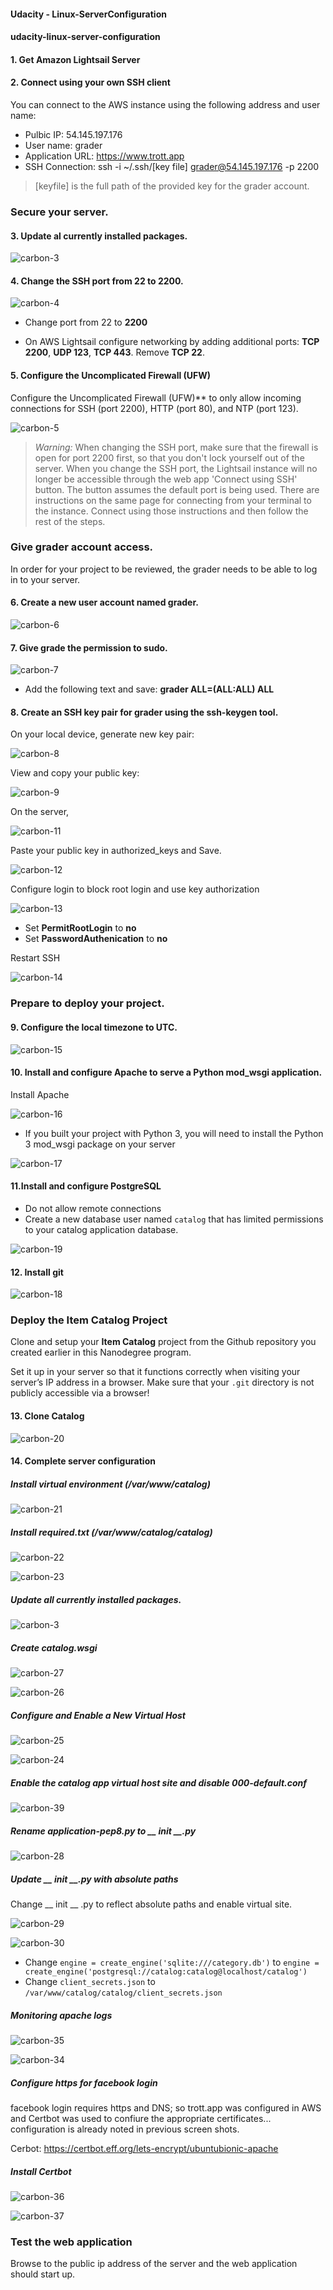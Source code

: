 #### Udacity - Linux-ServerConfiguration







#### udacity-linux-server-configuration





#### 1. Get Amazon Lightsail Server

#### 2. Connect using your own SSH client

You can connect to the AWS instance using the following address and user name:

- Pulbic IP: 54.145.197.176
- User name: grader
- Application URL: https://www.trott.app
- SSH Connection: ssh -i ~/.ssh/[key file] grader@54.145.197.176 -p 2200



> [keyfile] is the full path of the provided key for the grader account.



### Secure your server.

#### 3. Update al currently installed packages.

![carbon-3](/screenshots/carbon-3.png?raw=true)

#### 4. Change the SSH port from **22** to **2200**. 

![carbon-4](/screenshots/carbon-4.png?raw=true)

- Change port from 22 to  **2200**

- On AWS Lightsail configure networking by adding additional ports: **TCP 2200**, **UDP 123**, **TCP 443**. Remove **TCP 22**.



#### 5. Configure the Uncomplicated Firewall (UFW)

Configure the Uncomplicated Firewall (UFW)** to only allow incoming connections for SSH (port 2200), HTTP (port 80), and NTP (port 123).

![carbon-5](/screenshots/carbon-5.png?raw=true)

> *Warning:* When changing the SSH port, make sure that the firewall is open for port 2200 first, so that you don't lock yourself out of the server. When you change the SSH port, the Lightsail instance will no longer be accessible through the web app 'Connect using SSH' button. The button assumes the default port is being used. There are instructions on the same page for connecting from your terminal to the instance. Connect using those instructions and then follow the rest of the steps.





### Give grader account access.

In order for your project to be reviewed, the grader needs to be able to log in to your server.



#### 6. Create a new user account named grader.

![carbon-6](/screenshots/carbon-6.png?raw=true)

#### 7. Give grade the permission to sudo.

![carbon-7](/screenshots/carbon-7.png?raw=true)

- Add the following text and save: **grader ALL=(ALL:ALL) ALL**



#### 8. Create an SSH key pair for grader using the ssh-keygen tool.



On your local device, generate new key pair:

![carbon-8](/screenshots/carbon-8.png?raw=true)

View and copy your public key:

![carbon-9](/screenshots/carbon-9.png?raw=true)

On the server, 

![carbon-11](/screenshots/carbon-11.png?raw=true)

Paste your public key  in authorized_keys and Save.

![carbon-12](/screenshots/carbon-12.png?raw=true)

Configure login to block root login and use key authorization

![carbon-13](/screenshots/carbon-13.png?raw=true)

- Set **PermitRootLogin** to **no**
- Set **PasswordAuthenication** to  **no**



Restart SSH

![carbon-14](/screenshots/carbon-14.png?raw=true)





### Prepare to deploy your project.



#### 9. Configure the local timezone to UTC.

![carbon-15](/screenshots/carbon-15.png?raw=true)

#### 10. Install and configure Apache to serve a Python mod_wsgi application.

Install Apache

![carbon-16](/screenshots/carbon-16.png?raw=true)

- If you built your project with Python 3, you will need to install the Python 3 mod_wsgi package on your server

![carbon-17](/screenshots/carbon-17.png?raw=true)

#### 11.Install and configure PostgreSQL

- Do not allow remote connections
- Create a new database user named `catalog` that has limited permissions to your catalog application database.

![carbon-19](/screenshots/carbon-19.png?raw=true)

#### 12. Install git

![carbon-18](/screenshots/carbon-18.png?raw=true)



### Deploy the Item Catalog Project



Clone and setup your **Item Catalog** project from the Github repository you created earlier in this Nanodegree program.

Set it up in your server so that it functions correctly when visiting your server’s IP address in a browser. Make sure that your `.git` directory is not publicly accessible via a browser!



#### 13. Clone Catalog

![carbon-20](/screenshots/carbon-20.png?raw=true)

#### 14. Complete server configuration



##### Install virtual environment (/var/www/catalog)

![carbon-21](/screenshots/carbon-21.png?raw=true)

##### Install required.txt (/var/www/catalog/catalog)

![carbon-22](/screenshots/carbon-22.png?raw=true)

![carbon-23](/screenshots/carbon-23.png?raw=true)



##### Update all currently installed packages.

![carbon-3](/screenshots/carbon-3.png?raw=true)

##### Create catalog.wsgi

![carbon-27](/screenshots/carbon-27.png?raw=true)

![carbon-26](/screenshots/carbon-26.png?raw=true)



##### Configure and Enable a New Virtual Host

![carbon-25](/screenshots/carbon-25.png?raw=true)

![carbon-24](/screenshots/carbon-24.png?raw=true)



##### Enable the catalog app virtual host site and disable 000-default.conf

![carbon-39](/screenshots/carbon-39.png?raw=true)

##### Rename application-pep8.py to __ init __.py

![carbon-28](/screenshots/carbon-28.png?raw=true)



##### Update __ init __.py with absolute paths

Change __ init  __ .py to reflect  absolute paths and enable virtual site.

![carbon-29](/screenshots/carbon-29.png?raw=true)

![carbon-30](/screenshots/carbon-30.png?raw=true)

- Change `engine = create_engine('sqlite:///category.db')` to `engine = create_engine('postgresql://catalog:catalog@localhost/catalog')`
- Change `client_secrets.json`  to `/var/www/catalog/catalog/client_secrets.json`



##### Monitoring apache logs

![carbon-35](/screenshots/carbon-35.png?raw=true)

![carbon-34](/screenshots/carbon-34.png?raw=true)

##### Configure https for facebook login

facebook login requires https and DNS; so trott.app was configured in AWS and Certbot was used to confiure the appropriate certificates... configuration is already noted in previous screen shots.



Cerbot: https://certbot.eff.org/lets-encrypt/ubuntubionic-apache



##### Install Certbot

![carbon-36](/screenshots/carbon-36.png?raw=true)

![carbon-37](/screenshots/carbon-37.png?raw=true)



### Test the web application

Browse to the public ip address of the server and the web application should start up.
